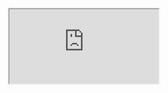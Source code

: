 
<html>

<frameset cols="25%,50%,25%">
  <frame src="https://husthed.github.io/OS/CentOS"></frame>
  <frame src="https://husthed.github.io/OS/CentOS"></frame>
  <frame src="https://husthed.github.io/OS/CentOS"></frame>
</frameset>

<iframe seamless src="https://husthed.github.io/OS/CentOS"></iframe>

</html>
